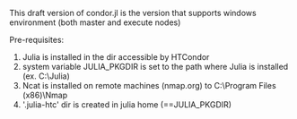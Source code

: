 This draft version of condor.jl is the version that supports windows environment (both master and execute nodes)

Pre-requisites:
1. Julia is installed in the dir accessible by HTCondor
2. system variable JULIA_PKGDIR is set to the path where Julia is installed (ex. C:\Julia)
3. Ncat is installed on remote machines (nmap.org) to C:\\Program Files (x86)\\Nmap
4. '.julia-htc' dir is created in julia home (==JULIA_PKGDIR)

